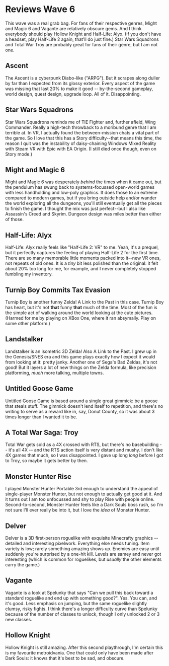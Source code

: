 # Reviews Wave 6

This wave was a real grab bag. For fans of their respective genres, Might and Magic 6 and Vagante are relatively obscure gems. And I think everybody should play Hollow Knight and Half-Life: Alyx. (If you don't have a headset, play Half-Life 2 again, that'll do just fine.) Star Wars Squadrons and Total War Troy are probably great for fans of their genre, but I am not one.

## Ascent
The Ascent is a cyberpunk Diabo-like ("ARPG"). But it scrapes along duller by far than I expected from its glossy exterior. Every aspect of the game was missing that last 20% to make it good -- by-the-second gameplay, world design, quest design, upgrade loop. All of it. Disappointing.

## Star Wars Squadrons
Star Wars Squadrons reminds me of TIE Fighter and, further afield, Wing Commander. Really a high-tech throwback to a moribund genre that I am terrible at. In VR, I actually found the between-mission chats a vital part of the game. So I love that this has a Story difficulty--that means this time, the reason I quit was the instability of daisy-chaining Windows Mixed Reality with Steam VR with Epic with EA Origin. (I still died once though, even on Story mode.)

## Might and Magic 6
Might and Magic 6 was desperately *behind* the times when it came out, but the pendulum has swung back to systems-focussed open-world games with less handholding and low-poly graphics. It does those to an extreme compared to modern games, but if you bring outside help and/or wander the world exploring all the dungeons, you'll still eventually get all the pieces to finish the game. I thought the mix was just perfect--but I also like Assassin's Creed and Skyrim. Dungeon design was miles better than either of those.

## Half-Life: Alyx
Half-Life: Alyx really feels like "Half-Life 2: VR" to me. Yeah, it's a prequel, but it perfectly captures the feeling of playing Half-Life 2 for the first time. There are so many memorable little moments packed into it--new VR ones, not repeats of old ones. It is a *tiny* bit less polished than the original: it felt about 20% too long for me, for example, and I never completely stopped fumbling my inventory.

## Turnip Boy Commits Tax Evasion
Turnip Boy is another funny Zelda! A Link to the Past in this case. Turnip Boy has heart, but it's not **that** funny **that** much of the time. Most of the fun is the simple act of walking around the world looking at the cute pictures. (Harmed for me by playing on XBox One, where it ran absymally. Play on some other platform.)

## Landstalker
Landstalker is an isometric 3D Zelda! Also A Link to the Past. I grew up in the Genesis/SNES era and this game plays exactly how I expect it would from looking at it: pretty janky. Another one of Sega's Bad Zeldas, it's not good! But it layers a lot of new things on the Zelda formula, like precision platforming, *much* more talking, multiple towns.

## Untitled Goose Game
Untitled Goose Game is based around a single great gimmick: be a goose that steals stuff. The gimmick doesn't lend itself to repetition, and there's no writing to serve as a reward like in, say, Donut County, so it was about 3 times longer than I wanted it to be.

## A Total War Saga: Troy
Total War gets sold as a 4X crossed with RTS, but there's no basebuilding -- it's all 4X -- and the RTS action itself is very distant and mushy. I don't like 4X games that much, so I was disappointed. I gave up long *long* before I got to Troy, so maybe it gets better by then.

## Monster Hunter Rise
I played Monster Hunter Portable 3rd enough to understand the appeal of single-player Monster Hunter, but not enough to actually get good at it. And it turns out I am too unfocussed and shy to play Rise with people online. Second-to-second, Monster Hunter feels like a Dark Souls boss rush, so I'm not sure I'll ever really be into it, but I love the *idea* of Monster Hunter.

## Delver
Delver is a 3D first-person roguelike with exquisite Minecrafty graphics -- detailed and interesting pixelwork. Everything else needs tuning. Item variety is low; rarely something amazing shows up. Enemies are easy until suddenly you're surprised by a one-hit kill. Levels are samey and never got interesting (which is common for roguelikes, but *usually* the other elements carry the game.)

## Vagante
Vagante is a look at Spelunky that says "Can we pull this back toward a standard roguelike and end up with something good?". Yes. You can, and it's good. Less emphasis on jumping, but the same roguelike slightly clumsy, risky fights. I think there's a longer difficulty curve than Spelunky because of the number of classes to unlock, though I only unlocked 2 or 3 new classes.

## Hollow Knight
Hollow Knight is still amazing. After this second playthrough, I'm certain this is my favourite metroidvania. One that could only have been made after Dark Souls: it knows that it's best to be sad, and obscure.

